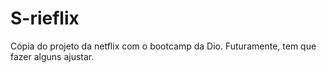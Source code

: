 # S-rieflix
Cópia do projeto da netflix com o bootcamp da Dio. Futuramente, tem que fazer alguns ajustar.
